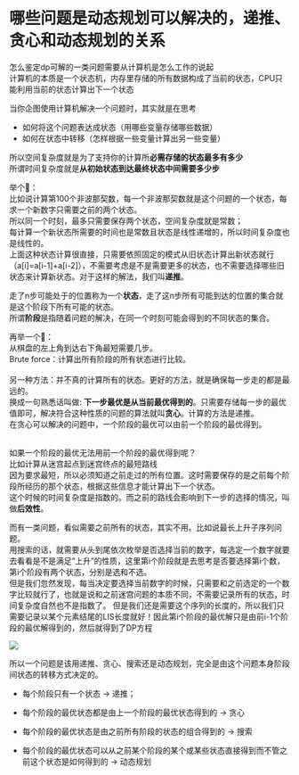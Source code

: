 # 哪些问题是动态规划可以解决的，递推、贪心和动态规划的关系

怎么鉴定dp可解的一类问题需要从计算机是怎么工作的说起</br>
计算机的本质是一个状态机，内存里存储的所有数据构成了当前的状态，CPU只能利用当前的状态计算出下一个状态</br>

当你企图使用计算机解决一个问题时，其实就是在思考</br>

* 如何将这个问题表达成状态（用哪些变量存储哪些数据）
* 如何在状态中转移（怎样根据一些变量计算出另一些变量）</br>

所以空间复杂度就是为了支持你的计算所**必需存储的状态最多有多少**</br>
所谓时间复杂度就是**从初始状态到达最终状态中间需要多少步**

举个🌰：</br>
	比如说计算第100个非波那契数，每一个非波那契数就是这个问题的一个状态，每求一个新数字只需要之前的两个状态。</br>
所以同一个时刻，最多只需要保存两个状态，空间复杂度就是常数；</br>
每计算一个新状态所需要的时间也是常数且状态是线性递增的，所以时间复杂度也是线性的。</br>
上面这种状态计算很直接，只需要依照固定的模式从旧状态计算出新状态就行（a[i]=a[i-1]+a[i-2]），不需要考虑是不是需要更多的状态，也不需要选择哪些旧状态来计算新状态。对于这样的解法，我们叫**递推**。</br>

走了n步可能处于的位置称为一个**状态**，走了这n步所有可能到达的位置的集合就是这个阶段下所有可能的状态。</br>
所谓**阶段**是指随着问题的解决，在同一个时刻可能会得到的不同状态的集合。</br>

再举一个🌰：</br>
从棋盘的左上角到达右下角最短需要几步。</br>
Brute force：计算出所有阶段的所有状态进行比较。</br></br>
另一种方法：并不真的计算所有的状态。更好的方法，就是确保每一步走的都是最远的。</br>
换成一句熟悉话叫做: **下一步最优是从当前最优得到的**。只需要存储每一步的最优值即可，解决符合这种性质的问题的算法就叫**贪心**。计算的方法是递推。</br>
在贪心可以解决的问题中，一个阶段的最优可以由前一个阶段的最优得到。</br></br>

如果一个阶段的最优无法用前一个阶段的最优得到呢？</br>
比如计算从迷宫起点到迷宫终点的最短路线</br>
因为要求最短，所以必须知道之前走过的所有位置。这时需要保存的是之前每个阶段所经历的那个状态，根据这些信息才能计算出下一个状态。</br>
这个时候的时间复杂度是指数的。而之前的路线会影响到下一步的选择的情况，叫做**后效性**。</br>

而有一类问题，看似需要之前所有的状态，其实不用。比如说最长上升子序列问题。</br>
用搜索的话，就需要从头到尾依次枚举是否选择当前的数字，每选定一个数字就要去看看是不是满足“上升”的性质，这里第i个阶段就是去思考是否要选择第i个数，第i个阶段有两个状态，分别是选和不选。</br>
但是我们忽然发现，每当决定要选择当前数字的时候，只需要和之前选定的一个数字比较就行了，也就是说和之前迷宫问题的本质不同，不需要记录所有的状态，时间复杂度自然也不是指数了。
但是我们还是需要这个序列的长度的，所以我们只需要记录以某个元素结尾的LIS长度就好！因此第i个阶段的最优解只是由前i-1个阶段的最优解得到的，然后就得到了DP方程

![](http://ournohp4z.bkt.clouddn.com/dp.png)

所以一个问题是该用递推、贪心、搜索还是动态规划，完全是由这个问题本身阶段间状态的转移方式决定的。

* 每个阶段只有一个状态 -> 递推；
* 每个阶段的最优状态都是由上一个阶段的最优状态得到的 -> 贪心

* 每个阶段的最优状态是由之前所有阶段的状态的组合得到的 -> 搜索

* 每个阶段的最优状态可以从之前某个阶段的某个或某些状态直接得到而不管之前这个状态是如何得到的 -> 动态规划</br>
